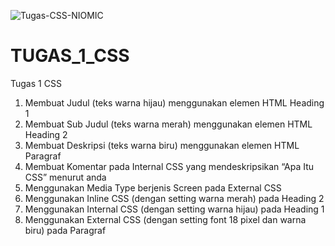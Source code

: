 ![Tugas-CSS-NIOMIC](https://user-images.githubusercontent.com/89910124/206887849-280cca0a-9319-4e97-8bb7-00f58581225c.png)
# TUGAS_1_CSS
Tugas 1 CSS

1. Membuat Judul (teks warna hijau) menggunakan elemen HTML Heading 1
2. Membuat Sub Judul (teks warna merah) menggunakan elemen HTML Heading 2
3. Membuat Deskripsi (teks warna biru) menggunakan elemen HTML Paragraf
4. Membuat Komentar pada Internal CSS yang mendeskripsikan “Apa Itu CSS” menurut anda
5. Menggunakan Media Type berjenis Screen pada External CSS
6. Menggunakan Inline CSS (dengan setting warna merah) pada Heading 2
7. Menggunakan Internal CSS (dengan setting warna hijau) pada Heading 1
8. Menggunakan External CSS (dengan setting font 18 pixel dan warna biru) pada Paragraf
